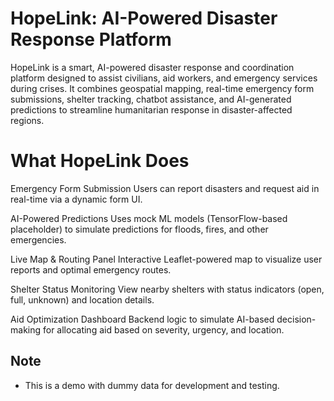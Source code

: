 # HopeLink: AI-Powered Disaster Response Platform
HopeLink is a smart, AI-powered disaster response and coordination platform designed to assist civilians, aid workers, and emergency services during crises. It combines geospatial mapping, real-time emergency form submissions, shelter tracking, chatbot assistance, and AI-generated predictions to streamline humanitarian response in disaster-affected regions.

# What HopeLink Does
Emergency Form Submission
Users can report disasters and request aid in real-time via a dynamic form UI.

AI-Powered Predictions
Uses mock ML models (TensorFlow-based placeholder) to simulate predictions for floods, fires, and other emergencies.

Live Map & Routing Panel
Interactive Leaflet-powered map to visualize user reports and optimal emergency routes.

Shelter Status Monitoring
View nearby shelters with status indicators (open, full, unknown) and location details.

Aid Optimization Dashboard
Backend logic to simulate AI-based decision-making for allocating aid based on severity, urgency, and location.

## Note
- This is a demo with dummy data for development and testing.


